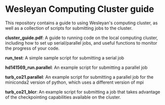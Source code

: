 # Wesleyan Computing Cluster guide


This repository contains a guide to using Wesleyan's computing cluster, as well as a collection of scripts for submitting jobs to the cluster.

**cluster_guide.pdf**: A guide to running code on the local computing cluster, including how to set up serial/parallel jobs, and useful functions to monitor the progress of your code.

**run_test**: A simple sample script for submitting a serial job

**hd141569_run.parallel**: An example script for submitting a parallel job

**turb_co21.parallel**: An example script for submitting a parallel job for the miniconda2 version of python, which uses a different version of mpi

**turb_co21_blcr**: An example script for submitting a job that takes advantage of the checkpointing capabilities available on the cluster. 
